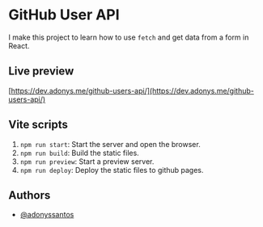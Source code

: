 # GitHub User API

I make this project to learn how to use `fetch` and get data from a form in React.

## Live preview

[https://dev.adonys.me/github-users-api/](https://dev.adonys.me/github-users-api/)

## Vite scripts

1. `npm run start`: Start the server and open the browser.
2. `npm run build`: Build the static files.
3. `npm run preview`: Start a preview server.
4. `npm run deploy`: Deploy the static files to github pages.

## Authors

- [@adonyssantos](https://www.github.com/adonyssantos)

